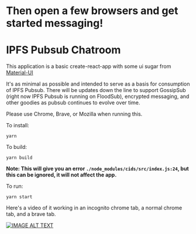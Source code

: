 Then open a few browsers and get started messaging!
=======
# IPFS Pubsub Chatroom

This application is a basic create-react-app with some ui sugar from [Material-UI](https://material-ui-next.com/)

It's as minimal as possible and intended to serve as a basis for consumption of IPFS Pubsub. There will be updates down the line to support GossipSub (right now IPFS Pubsub is running on FloodSub), encrypted messaging, and other goodies as pubsub continues to evolve over time.

Please use Chrome, Brave, or Mozilla when running this.

To install:
```
yarn
```

To build:
```
yarn build
```
**Note: This will give you an error `./node_modules/cids/src/index.js:24`, but this can be ignored, it will not affect the app.**

To run:
```
yarn start
```

Here's a video of it working in an incognito chrome tab, a normal chrome tab, and a brave tab.

[![IMAGE ALT TEXT](http://img.youtube.com/vi/BRayiEMu3zI/0.jpg)](http://www.youtube.com/watch?v=BRayiEMu3zI "IPFS PubSub Demo")
